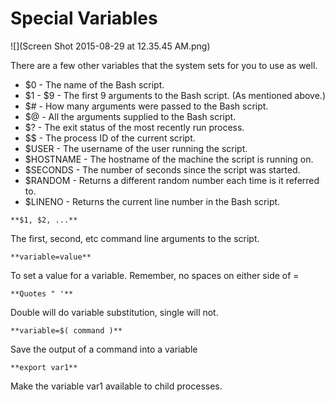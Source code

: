 # Special Variables

![](Screen Shot 2015-08-29 at 12.35.45 AM.png)

There are a few other variables that the system sets for you to use as well.

* $0 - The name of the Bash script.
* $1 - $9 - The first 9 arguments to the Bash script. (As mentioned above.)
* $# - How many arguments were passed to the Bash script.
* $@ - All the arguments supplied to the Bash script.
* $? - The exit status of the most recently run process.
* $$ - The process ID of the current script.
* $USER - The username of the user running the script.
* $HOSTNAME - The hostname of the machine the script is running on.
* $SECONDS - The number of seconds since the script was started.
* $RANDOM - Returns a different random number each time is it referred to.
* $LINENO - Returns the current line number in the Bash script.
```
**$1, $2, ...**
```
The first, second, etc command line arguments to the script.

```
**variable=value**
```
To set a value for a variable. Remember, no spaces on either side of =
```
**Quotes " '**
```
Double will do variable substitution, single will not.
```
**variable=$( command )**
```
Save the output of a command into a variable
```
**export var1**
```
Make the variable var1 available to child processes.